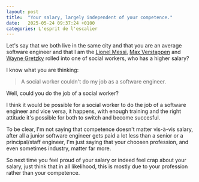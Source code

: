 ```yaml
---
layout: post
title:  "Your salary, largely independent of your competence."
date:   2025-05-24 09:37:24 +0100
categories: L'esprit de l'escalier
---
```


Let's say that we both live in the same city and that you are an average software engineer and that I am the [Lionel Messi](https://en.wikipedia.org/wiki/Lionel_Messi), [Max Verstappen](https://en.wikipedia.org/wiki/Max_Verstappen) and [Wayne Gretzky](https://en.wikipedia.org/wiki/Wayne_Gretzky) rolled into one of social workers, who has a higher salary?

I know what you are thinking:

> A social worker couldn't do my job as a software engineer.

Well, could you do the job of a social worker?

I think it would be possible for a social worker to do the job of a software engineer and vice versa, it happens, with enough training and the right attitude it's possible for both to switch and become succesful.

To be clear, I'm not saying that competence doesn't matter vis-à-vis salary, after all a junior software engineer gets paid a lot less than a senior or a principal/staff engineer, I'm just saying that your choosen profession, and even sometimes industry, matter far more.

So next time you feel proud of your salary or indeed feel crap about your salary, just think that in all likelihood, this is mostly due to your profession rather than your competence.



